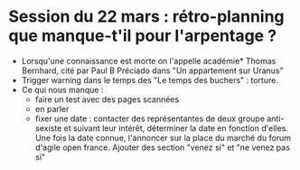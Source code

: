 # Session du 22 mars : rétro-planning que manque-t'il pour l'arpentage ?

* Lorsqu'une connaissance est morte on l'appelle académie* Thomas Bernhard, cité par Paul B Préciado dans "Un appartement sur Uranus"
* Trigger warning dans le temps des "Le temps des buchers" : torture.
* Ce qui nous manque :
  - faire un test avec des pages scannées
  - en parler
  - fixer une date : contacter des représentantes de deux groupe anti-sexiste et suivant leur intérêt, déterminer la date en fonction d'elles.
Une fois la date connue, l'annoncer sur la place du marché du forum d'agile open france.
Ajouter des section "venez si" et "ne venez pas si"
